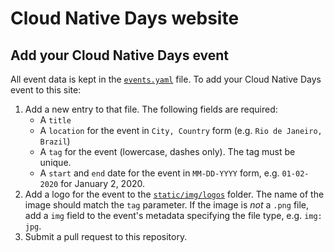# Cloud Native Days website

## Add your Cloud Native Days event

All event data is kept in the [`events.yaml`](./data/events.yaml) file. To add your Cloud Native Days event to this site:

1. Add a new entry to that file. The following fields are required:
    * A `title`
    * A `location` for the event in `City, Country` form (e.g. `Rio de Janeiro, Brazil`)
    * A `tag` for the event (lowercase, dashes only). The tag must be unique.
    * A `start` and `end` date for the event in `MM-DD-YYYY` form, e.g. `01-02-2020` for January 2, 2020.
2. Add a logo for the event to the [`static/img/logos`](./static/img/logos) folder. The name of the image should match the `tag` parameter. If the image is *not* a `.png` file, add a `img` field to the event's metadata specifying the file type, e.g. `img: jpg`.
3. Submit a pull request to this repository.
